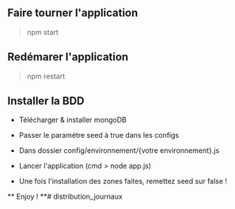 ## Faire tourner l'application ##
> npm start

## Redémarer l'application ##
> npm restart


## Installer la BDD ##

- Télécharger & installer mongoDB

- Passer le paramétre seed à true dans les configs

- Dans dossier config/environnement/{votre environnement}.js

- Lancer l'application (cmd > node app.js)

- Une fois l'installation des zones faites, remettez seed sur false ! 

** Enjoy ! **# distribution_journaux
